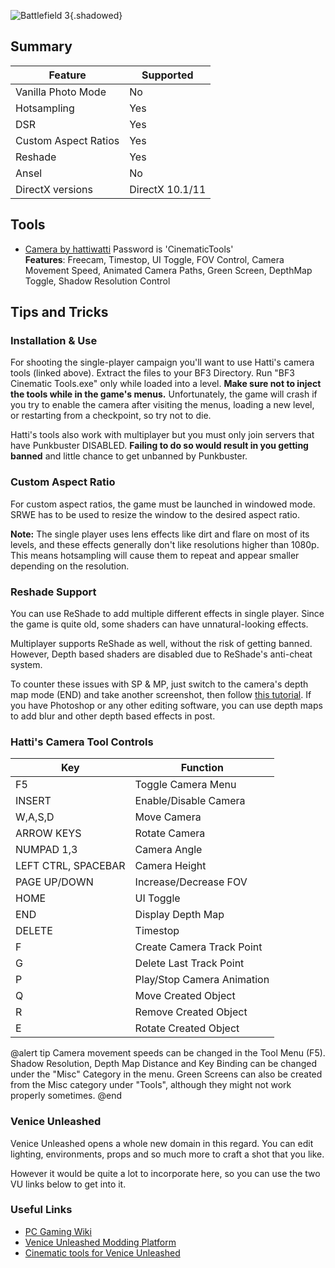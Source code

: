 ![Battlefield 3](Images\bf3.png "Shot by Smithy"){.shadowed}
 
## Summary
 
Feature | Supported
--|--
Vanilla Photo Mode | No
Hotsampling | Yes
DSR | Yes
Custom Aspect Ratios | Yes
Reshade | Yes
Ansel | No
DirectX versions | DirectX 10.1/11
 
## Tools
 
* [Camera by hattiwatti](https://www.mediafire.com/file/x5haebqei1rt7lq/CT_BF3_20180501-b0fdee.rar/file) Password is 'CinematicTools'  
**Features**: Freecam, Timestop, UI Toggle, FOV Control, Camera Movement Speed, Animated Camera Paths, Green Screen, DepthMap Toggle, Shadow Resolution Control 

## Tips and Tricks

### Installation & Use

For shooting the single-player campaign you'll want to use Hatti's camera tools (linked above). Extract the files to your BF3 Directory. Run "BF3 Cinematic Tools.exe" only while loaded into a level. **Make sure not to inject the tools while in the game's menus.** Unfortunately, the game will crash if you try to enable the camera after visiting the menus, loading a new level, or restarting from a checkpoint, so try not to die. 

Hatti's tools also work with multiplayer but you must only join servers that have Punkbuster DISABLED. **Failing to do so would result in you getting banned** and little chance to get unbanned by Punkbuster. 

### Custom Aspect Ratio

For custom aspect ratios, the game must be launched in windowed mode. SRWE has to be used to resize the window to the desired aspect ratio.

**Note:** The single player uses lens effects like dirt and flare on most of its levels, and these effects generally don't like resolutions higher than 1080p. This means hotsampling will cause them to repeat and appear smaller depending on the resolution.

### Reshade Support

You can use ReShade to add multiple different effects in single player. Since the game is quite old, some shaders can have unnatural-looking effects. 

Multiplayer supports ReShade as well, without the risk of getting banned. However, Depth based shaders are disabled due to ReShade's anti-cheat system. 

To counter these issues with SP & MP, just switch to the camera's depth map mode (END) and take another screenshot, then follow [this tutorial](https://framedsc.com/ReshadeGuides/depthguide.htm). If you have Photoshop or any other editing software, you can use depth maps to add blur and other depth based effects in post.

### Hatti's Camera Tool Controls

Key | Function
--|--|
F5 | Toggle Camera Menu
INSERT | Enable/Disable Camera
W,A,S,D | Move Camera
ARROW KEYS | Rotate Camera
NUMPAD 1,3 | Camera Angle
LEFT CTRL, SPACEBAR | Camera Height
PAGE UP/DOWN | Increase/Decrease FOV
HOME | UI Toggle
END | Display Depth Map
DELETE | Timestop
F | Create Camera Track Point
G | Delete Last Track Point
P | Play/Stop Camera Animation
Q | Move Created Object
R | Remove Created Object
E | Rotate Created Object

@alert tip
Camera movement speeds can be changed in the Tool Menu (F5). Shadow Resolution, Depth Map Distance and Key Binding can be changed under the "Misc" Category in the menu. Green Screens can also be created from the Misc category under "Tools", although they might not work properly sometimes.
@end


### Venice Unleashed

Venice Unleashed opens a whole new domain in this regard. You can edit lighting, environments, props and so much more to craft a shot that you like.

However it would be quite a lot to incorporate here, so you can use the two VU links below to get into it.

### Useful Links
 
* [PC Gaming Wiki](https://www.pcgamingwiki.com/wiki/Battlefield_3)
* [Venice Unleashed Modding Platform](https://veniceunleashed.net/)
* [Cinematic tools for Venice Unleashed](https://github.com/Powback/VEXT-CinematicTools)